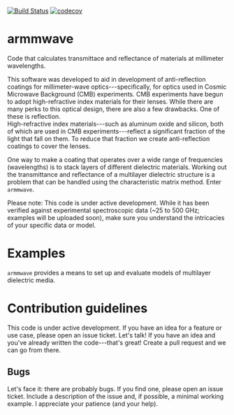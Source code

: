 [![Build 
Status](https://travis-ci.org/anadolski/armmwave.svg?branch=master)](https://travis-ci.org/anadolski/armmwave)
[![codecov](https://codecov.io/gh/anadolski/armmwave/branch/master/graph/badge.svg)](https://codecov.io/gh/anadolski/armmwave)
# armmwave
Code that calculates transmittace and reflectance of materials at millimeter 
wavelengths.

This software was developed to aid in development of anti-reflection coatings 
for millimeter-wave optics---specifically, for optics used in Cosmic Microwave 
Background (CMB) experiments. CMB experiments have begun to adopt 
high-refractive index materials for their lenses. While there are many perks to 
this optical design, there are also a few drawbacks. One of these is reflection.  
High-refractive index materials---such as aluminum oxide and silicon, both of 
which are used in CMB experiments---reflect a significant fraction of the light 
that fall on them. To reduce that fraction we create anti-reflection coatings to 
cover the lenses.

One way to make a coating that operates over a wide range of frequencies 
(wavelengths) is to stack layers of different dielectric materials. Working out 
the transmittance and reflectance of a multilayer dielectric structure is a 
problem that can be handled using the characteristic matrix method. Enter 
`armmwave`.

Please note: This code is under active development. While it has been verified 
against experimental spectroscopic data (~25 to 500 GHz; examples will be 
uploaded soon), make sure you understand the intricacies of your specific data 
or model.

# Examples
`armmwave` provides a means to set up and evaluate models of multilayer 
dielectric media.


# Contribution guidelines
This code is under active development. If you have an idea for a feature or use 
case, please open an issue ticket. Let's talk! If you have an idea and you've 
already written the code---that's great! Create a pull request and we can go 
from there.

## Bugs
Let's face it: there are probably bugs. If you find one, please open an issue 
ticket. Include a description of the issue and, if possible, a minimal working 
example. I appreciate your patience (and your help).

